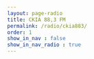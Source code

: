 ```yaml
---
layout: page-radio
title: CKIA 88,3 FM
permalink: /radio/ckia883/
order: 1
show_in_nav : false
show_in_nav_radio : true
---
```

